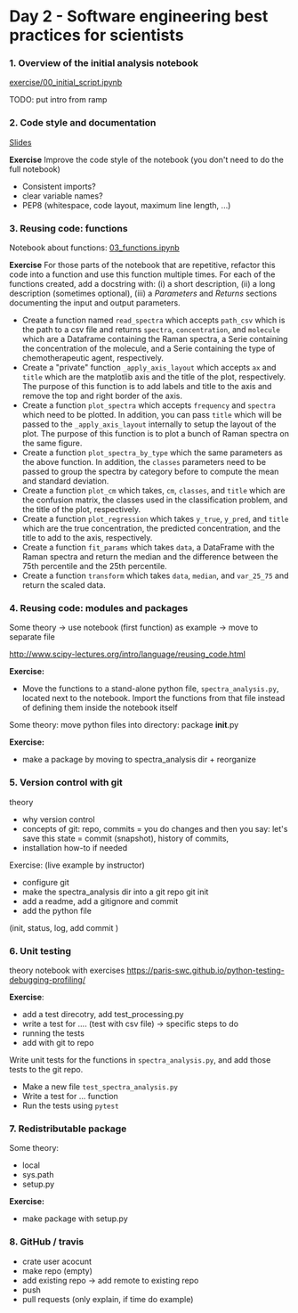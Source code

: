 # Day 2 - Software engineering best practices for scientists

### 1. Overview of the initial analysis notebook

[exercise/00_initial_script.ipynb](exercise/00_initial_script.ipynb)

TODO: put intro from ramp

### 2. Code style and documentation

[Slides](https://paris-saclay-cds.github.io/python-workshop/Day_2_Software_engineering_best_practices/02_documentation_code_style_slides.html)

**Exercise** Improve the code style of the notebook (you don't need to do the full notebook)

- Consistent imports?
- clear variable names?
- PEP8 (whitespace, code layout, maximum line length, ...)

### 3. Reusing code: functions

Notebook about functions: [03_functions.ipynb](03_functions.ipynb)

**Exercise** For those parts of the notebook that are repetitive, refactor this
code into a function and use this function multiple times. For each of the
functions created, add a docstring with: (i) a short description, (ii) a long
description (sometimes optional), (iii) a *Parameters* and *Returns* sections
documenting the input and output parameters.

- Create a function named `read_spectra` which accepts `path_csv` which is the
  path to a csv file and returns `spectra`, `concentration`, and `molecule`
  which are a Dataframe containing the Raman spectra, a Serie containing the
  concentration of the molecule, and a Serie containing the type of
  chemotherapeutic agent, respectively.
- Create a "private" function `_apply_axis_layout` which accepts `ax` and
  `title` which are the matplotlib axis and the title of the plot,
  respectively. The purpose of this function is to add labels and title to the
  axis and remove the top and right border of the axis.
- Create a function `plot_spectra` which accepts `frequency` and `spectra`
  which need to be plotted. In addition, you can pass `title` which will be
  passed to the `_apply_axis_layout` internally to setup the layout of the
  plot. The purpose of this function is to plot a bunch of Raman spectra on the
  same figure.
- Create a function `plot_spectra_by_type` which the same parameters as the
  above function. In addition, the `classes` parameters need to be passed to
  group the spectra by category before to compute the mean and standard
  deviation.
- Create a function `plot_cm` which takes, `cm`, `classes`, and `title` which
  are the confusion matrix, the classes used in the classification problem, and
  the title of the plot, respectively.
- Create a function `plot_regression` which takes `y_true`, `y_pred`, and
  `title` which are the true concentration, the predicted concentration, and
  the title to add to the axis, respectively.
- Create a function `fit_params` which takes `data`, a DataFrame with the Raman
  spectra and return the median and the difference between the 75th percentile
  and the 25th percentile.
- Create a function `transform` which takes `data`, `median`, and `var_25_75`
  and return the scaled data.


### 4. Reusing code: modules and packages

Some theory -> use notebook (first function) as example -> move to separate file

http://www.scipy-lectures.org/intro/language/reusing_code.html


**Exercise:**

- Move the functions to a stand-alone python file, `spectra_analysis.py`, located next to the notebook. Import the functions from that file instead of defining them inside the notebook itself

Some theory: move python files into directory: package __init__.py

**Exercise:**

- make a package by moving to spectra_analysis dir + reorganize

### 5. Version control with git

theory
- why version control
- concepts of git: repo, commits = you do changes and then you say: let's save this state = commit (snapshot), history of commits,
- installation how-to if needed


Exercise: (live example by instructor)
- configure git
- make the spectra_analysis dir into a git repo
  git init
- add a readme, add a gitignore and commit
- add the python file

(init, status, log, add commit )


### 6. Unit testing

theory notebook with exercises
https://paris-swc.github.io/python-testing-debugging-profiling/


**Exercise**:

- add a test direcotry, add test_processing.py
- write a test for .... (test with csv file) -> specific steps to do
- running the tests
- add with git to repo

Write unit tests for the functions in `spectra_analysis.py`, and add those tests to the git repo.

- Make a new file `test_spectra_analysis.py`
- Write a test for ... function
- Run the tests using `pytest`


### 7. Redistributable package

Some theory:

- local
- sys.path
- setup.py

**Exercise:**

* make package with setup.py

### 8. GitHub / travis

- crate user acocunt
- make repo (empty)
- add existing repo -> add remote to existing repo
- push
- pull requests (only explain, if time do example)
